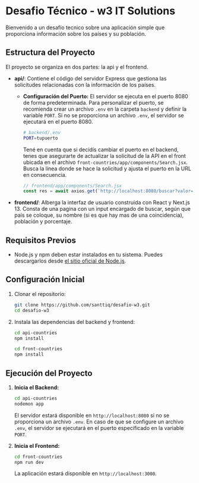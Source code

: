 # Desafio Técnico - w3 IT Solutions

Bienvenido a un desafío tecnico sobre una aplicación simple que proporciona información sobre los países y su población.


## Estructura del Proyecto

El proyecto se organiza en dos partes: la api y el frontend.

- **api/**: Contiene el código del servidor Express que gestiona las solicitudes relacionadas con la información de los países.

  - **Configuración del Puerto:**
    El servidor se ejecuta en el puerto 8080 de forma predeterminada. Para personalizar el puerto, se recomienda crear un archivo `.env` en la carpeta `backend` y definir la variable `PORT`. Si no se proporciona un archivo `.env`, el servidor se ejecutará en el puerto 8080.

    ```bash
    # backend/.env
    PORT=tupuerto
    ```
    Tené en cuenta que si decidís cambiar el puerto en el backend, tenes que asegurarte de actualizar la solicitud de la API en el front ubicada en el archivo `front-countries/app/components/Search.jsx`. Busca la línea donde se hace la solicitud y ajusta el puerto en la URL en consecuencia.

    ```jsx
    // frontend/app/components/Search.jsx
    const res = await axios.get(`http://localhost:8080/buscar?valor=${valor}`)
    ```


- **frontend/**: Alberga la interfaz de usuario construida con React y Next.js 13. Consta de una pagina con un input encargado de buscar, según que país se coloque, su nombre (si es que hay mas de una coincidencia), población y porcentaje.


## Requisitos Previos

- Node.js y npm deben estar instalados en tu sistema. Puedes descargarlos desde [el sitio oficial de Node.js](https://nodejs.org/).


## Configuración Inicial

1. Clonar el repositorio:
    ```bash
    git clone https://github.com/santtiq/desafio-w3.git
    cd desafio-w3
    ```

2. Instala las dependencias del backend y frontend:
    ```bash
    cd api-countries
    npm install

    cd front-countries
    npm install
    ```


## Ejecución del Proyecto

1. **Inicia el Backend:**
    ```bash
    cd api-countries
    nodemon app
    ```

    El servidor estará disponible en `http://localhost:8080` si no se proporciona un archivo `.env`. En caso de que se configure un archivo `.env`, el servidor se ejecutará en el puerto especificado en la variable `PORT`.

2. **Inicia el Frontend:**
    ```bash
    cd front-countries
    npm run dev
    ```

   La aplicación estará disponible en `http://localhost:3000`.